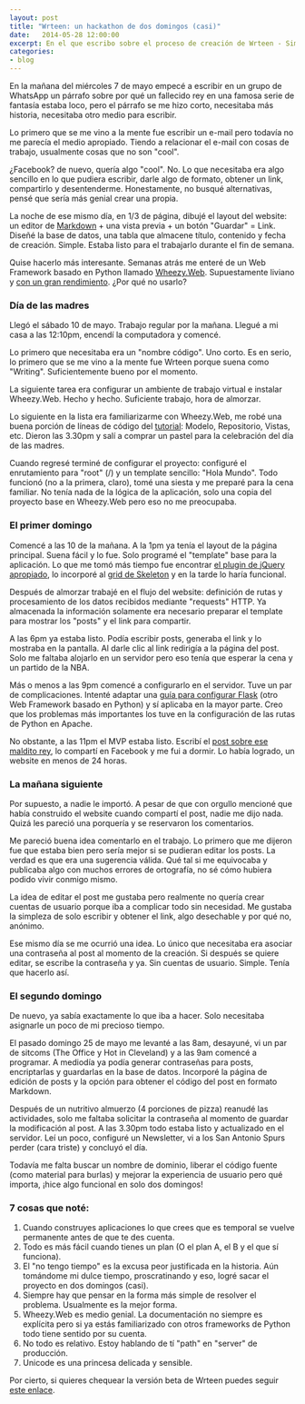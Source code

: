 ```yaml
---
layout: post
title: "Wrteen: un hackathon de dos domingos (casi)"
date:   2014-05-28 12:00:00
excerpt: En el que escribo sobre el proceso de creación de Wrteen - Simple writing for things that might matter.
categories:
- blog
---
```


En la mañana del miércoles 7 de mayo empecé a escribir en un grupo de WhatsApp un párrafo sobre por qué un fallecido rey en una famosa serie de fantasía estaba loco, pero el párrafo se me hizo corto, necesitaba más historia, necesitaba otro medio para escribir.

Lo primero que se me vino a la mente fue escribir un e-mail pero todavía no me parecía el medio apropiado. Tiendo a relacionar el e-mail con cosas de trabajo, usualmente cosas que no son "cool". 

¿Facebook? de nuevo, quería algo "cool". No. Lo que necesitaba era algo sencillo en lo que pudiera escribir, darle algo de formato, obtener un link, compartirlo y desentenderme. Honestamente, no busqué alternativas, pensé que sería más genial crear una propia.

La noche de ese mismo día, en 1/3 de página, dibujé el layout del website: un editor de [Markdown][lnkMarkdown] + una vista previa + un botón "Guardar" = Link. Diseñé la base de datos, una tabla que almacene título, contenido y fecha de creación. Simple. Estaba listo para el trabajarlo durante el fin de semana.

Quise hacerlo más interesante. Semanas atrás me enteré de un Web Framework basado en Python llamado [Wheezy.Web][lnkWheezy]. Supuestamente liviano y [con un gran rendimiento][lnkToBenchmark]. ¿Por qué no usarlo?

### Día de las madres

Llegó el sábado 10 de mayo. Trabajo regular por la mañana. Llegué a mi casa a las 12:10pm, encendí la computadora y comencé.

Lo primero que necesitaba era un "nombre código". Uno corto. Es en serio, lo primero que se me vino a la mente fue Wrteen porque suena como "Writing". Suficientemente bueno por el momento.

La siguiente tarea era configurar un ambiente de trabajo virtual e instalar Wheezy.Web. Hecho y hecho. Suficiente trabajo, hora de almorzar.

Lo siguiente en la lista era familiarizarme con Wheezy.Web, me robé una buena porción de líneas de código del [tutorial][lnkTutorial]: Modelo, Repositorio, Vistas, etc. Dieron las 3.30pm y salí a comprar un pastel para la celebración del día de las madres.

Cuando regresé terminé de configurar el proyecto: configuré el enrutamiento para "root" (/) y un template sencillo: "Hola Mundo". Todo funcionó (no a la primera, claro), tomé una siesta y me preparé para la cena familiar. No tenía nada de la lógica de la aplicación, solo una copia del proyecto base en Wheezy.Web pero eso no me preocupaba.

### El primer domingo

Comencé a las 10 de la mañana. A la 1pm ya tenía el layout de la página principal. Suena fácil y lo fue. Solo programé el "template" base para la aplicación. Lo que me tomó más tiempo fue encontrar [el plugin de jQuery apropiado][lnkCrevasse], lo incorporé al [grid de Skeleton][lnkSkeleton] y en la tarde lo haría funcional.

Después de almorzar trabajé en el flujo del website: definición de rutas y procesamiento de los datos recibidos mediante "requests" HTTP. Ya almacenada la información solamente era necesario preparar el template para mostrar los "posts" y el link para compartir.

A las 6pm ya estaba listo. Podía escribir posts, generaba el link y lo mostraba en la pantalla. Al darle clic al link redirigía a la página del post. Solo me faltaba alojarlo en un servidor pero eso tenía que esperar la cena y un partido de la NBA.

Más o menos a las 9pm comencé a configurarlo en el servidor. Tuve un par de complicaciones. Intenté adaptar una [guía para configurar Flask][lnkFlask] (otro Web Framework basado en Python) y sí aplicaba en la mayor parte. Creo que los problemas más importantes los tuve en la configuración de las rutas de Python en Apache. 

No obstante, a las 11pm el MVP estaba listo. Escribí el [post sobre ese maldito rey][lnkAerys], lo compartí en Facebook y me fui a dormir. Lo había logrado, un website en menos de 24 horas.

### La mañana siguiente

Por supuesto, a nadie le importó. A pesar de que con orgullo mencioné que había construido el website cuando compartí el post, nadie me dijo nada. Quizá les pareció una porquería y se reservaron los comentarios.

Me pareció buena idea comentarlo en el trabajo. Lo primero que me dijeron fue que estaba bien pero sería mejor si se pudieran editar los posts. La verdad es que era una sugerencia válida. Qué tal si me equivocaba y publicaba algo con muchos errores de ortografía, no sé cómo hubiera podido vivir conmigo mismo.

La idea de editar el post me gustaba pero realmente no quería crear cuentas de usuario porque iba a complicar todo sin necesidad. Me gustaba la simpleza de solo escribir y obtener el link, algo desechable y por qué no, anónimo.

Ese mismo día se me ocurrió una idea. Lo único que necesitaba era asociar una contraseña al post al momento de la creación. Si después se quiere editar, se escribe la contraseña y ya. Sin cuentas de usuario. Simple. Tenía que hacerlo así.


### El segundo domingo

De nuevo, ya sabía exactamente lo que iba a hacer. Solo necesitaba asignarle un poco de mi precioso tiempo.

El pasado domingo 25 de mayo me levanté a las 8am, desayuné, vi un par de sitcoms (The Office y Hot in Cleveland) y a las 9am comencé a programar. A mediodía ya podía generar contraseñas para posts, encriptarlas y guardarlas en la base de datos. Incorporé la página de edición de posts y la opción para obtener el código del post en formato Markdown.

Después de un nutritivo almuerzo (4 porciones de pizza) reanudé las actividades, solo me faltaba solicitar la contraseña al momento de guardar la modificación al post. A las 3.30pm todo estaba listo y actualizado en el servidor. Leí un poco, configuré un Newsletter, vi a los San Antonio Spurs perder (cara triste) y concluyó el día.

Todavía me falta buscar un nombre de dominio, liberar el código fuente (como material para burlas) y mejorar la experiencia de usuario pero qué importa, ¡hice algo funcional en solo dos domingos!


### 7 cosas que noté:

1. Cuando construyes aplicaciones lo que crees que es temporal se vuelve permanente antes de que te des cuenta.
2. Todo es más fácil cuando tienes un plan (O el plan A, el B y el que sí funciona).
3. El "no tengo tiempo" es la excusa peor justificada en la historia. Aún tomándome mi dulce tiempo, proscratinando y eso, logré sacar el proyecto en dos domingos (casi).
4. Siempre hay que pensar en la forma más simple de resolver el problema. Usualmente es la mejor forma.
1. Wheezy.Web es medio genial. La documentación no siempre es explícita pero si ya estás familiarizado con otros frameworks de Python todo tiene sentido por su cuenta.
2. No todo es relativo. Estoy hablando de tí "path" en "server" de producción.
3. Unicode es una princesa delicada y sensible.

Por cierto, si quieres chequear la versión beta de Wrteen puedes seguir [este enlace][lnkWrteen].

[lnkWheezy]:http://wheezyweb.readthedocs.org/en/latest/
[lnkToBenchmark]:http://faruk.akgul.org/blog/python-web-frameworks-benchmark/
[lnkTutorial]:http://wheezyweb.readthedocs.org/en/latest/tutorial.html
[lnkCrevasse]:https://github.com/patbenatar/crevasse
[lnkSkeleton]:http://www.getskeleton.com/
[lnkAerys]: http://wrteen.jdzarate.webfactional.com/p/bozJtZFC0A
[lnkFlask]:http://flask.pocoo.org/snippets/65/
[lnkWrteen]: http://wrteen.jdzarate.webfactional.com/
[lnkMarkdown]:http://daringfireball.net/projects/markdown/